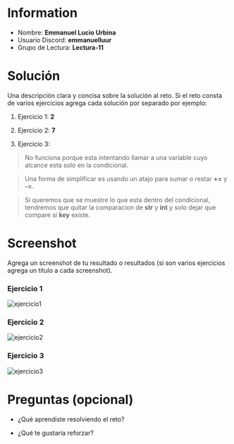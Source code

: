 # Information

- Nombre: **Emmanuel Lucio Urbina**
- Usuario Discord: **emmanuelluur**
- Grupo de Lectura: **Lectura-11**
# Solución

Una descripción clara y concisa sobre la solución al reto.
Si el reto consta de varios ejercicios agrega cada solución por separado por ejemplo:

1. Ejercicio 1: **2**

2. Ejercicio 2: **7**

3. Ejercicio 3: 

> No funciona porque esta intentando llamar a una variable cuyo alcance esta solo en la condicional.

> Una forma de simplificar es usando un atajo para sumar o restar **+=** y  **-=**.

> Si queremos que se muestre lo que esta dentro del condicional, tendremos que quitar la comparacion de **str** y **int** y solo dejar que compare si **key** existe.


# Screenshot

Agrega un screenshot de tu resultado o resultados (si son varios ejercicios agrega un título a cada screenshot).

### Ejercicio 1

![ejercicio1](https://storage.googleapis.com/screenify_bucket/doITHp.png)

### Ejercicio 2

![ejercicio2](https://storage.googleapis.com/screenify_bucket/OoMFT4.png)

### Ejercicio 3
![ejercicio3](https://storage.googleapis.com/screenify_bucket/sw3hXf.png)

# Preguntas (opcional)

- ¿Qué aprendiste resolviendo el reto?

- ¿Qué te gustaría reforzar?
